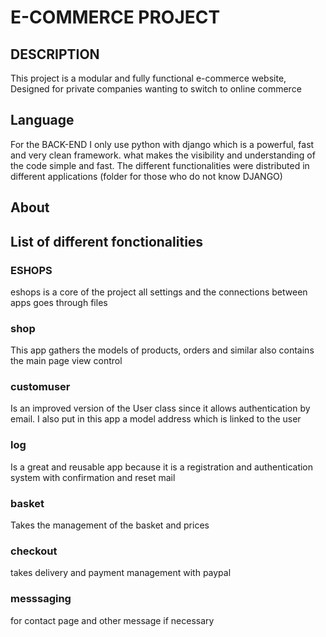 # E-COMMERCE PROJECT

## DESCRIPTION
This project is a modular and fully functional e-commerce website,
Designed for private companies wanting to switch to online commerce


## Language
For the BACK-END I only use python with django which is a powerful, fast and very clean framework. what makes the visibility and understanding of the code simple and fast.
The different functionalities were distributed in different applications (folder for those who do not know DJANGO)

## About


## List of different fonctionalities

### ESHOPS
eshops is a core of the project all settings and the connections between apps 
goes through files

### shop

This app gathers the models of products, orders and similar
also contains the main page view control

### customuser 

Is an improved version of the User class since it allows authentication by email.
I also put in this app a model address which is linked to the user

### log 

Is a great and reusable app because it is a registration and authentication system with confirmation and reset mail

### basket 

Takes the management of the basket and prices

### checkout 

takes delivery and payment management with paypal


### messsaging

for contact page and other message if necessary